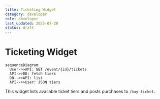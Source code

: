 ```yaml
---
title: Ticketing Widget
category: developer
role: developer
last_updated: 2025-07-20
status: draft
---
```

# Ticketing Widget

```mermaid
sequenceDiagram
  User->>API: GET /event/{id}/tickets
  API->>DB: fetch tiers
  DB-->>API: list
  API-->>User: JSON tiers
```

This widget lists available ticket tiers and posts purchases to `/buy-ticket`.